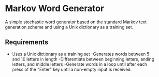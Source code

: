 # Markov Word Generator
A simple stochastic word generator based on the standard Markov text generation scheme and using a Unix dictionary as a training set.

## Requirements
- Uses a Unix dictionary as a training set
-Generates words between 5 and 10 letters in length
-Differentiate between beginning letters, ending letters, and middle letters
-Generate words in a loop until after each press of the "Enter" key until a non-empty input is received.